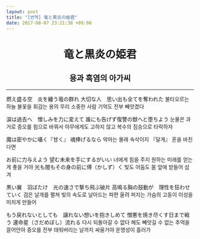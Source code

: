 ```yaml
---
layout: post
title: "[번역] 竜と黒炎の姫君"
date: 2017-08-07 23:21:38 +09:00
---
```


<h1 align="center">竜と黒炎の姫君</h1>
<h2 align="center">용과 흑염의 아가씨</h2>

---

燃え盛る空　炎を纏う竜の群れ
大切な人　思い出も全てを奪われた
불타오르는 하늘 불꽃을 휘감는 용의 무리
소중한 사람 기억도 전부 빼앗겼다

涙は過去へ　憎しみを力に変えて
誰にも告げず復讐の獣へと堕ちよう
눈물은 과거로 증오를 힘으로 바꿔서
아무에게도 고하지 않고 복수의 짐승으로 타락하자

魔は密やかに囁く『甘く』
魂捧げるなら
악마는 몰래 속삭이지 『달게』
혼을 바친다면

お前に力与えよう
望む未来を手にするがいい
너에게 힘을 주지
원하는 미래를 얻는게 좋을 거야
光も闇もその身の前に傅（かしず）く
빛도 어둠도 몸 앞에 받들어 섬겨

黒い翼　羽ばたけ　光の速さで撃ち飛ぶ破片
高鳴る胸の鼓動が　理性を狂わせていく
검은 날개를 펼쳐 빛의 속도로 날아드는 파편
울려 퍼지는 가슴의 고동이 이성을 미치게 만들어

もう戻れないとしても　譲れない想いを抱きしめて
憎悪を焼き尽くす日まで戦う
運命星（さだめぼし）流れる
다시 되돌아갈 수 없다 해도 빼앗길 수 없는 추억을 끌어안아
증오를 전부 태워버리는 날까지 싸울거야
운명성이 흘러가
